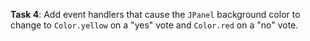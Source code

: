 **Task 4**: Add event handlers that cause the `JPanel` background color to change to `Color.yellow` on a "yes" vote and `Color.red` on a "no" vote.
